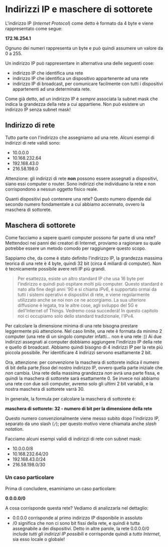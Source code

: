 # Indirizzi IP e maschere di sottorete
L'indirizzo IP (_Internet Protocol_) come detto è formato da 4 byte e viene rappresentato come segue:

<p class="centered xxl-font">
<strong>
172.16.254.1
</strong>
</p>

Ognuno dei numeri rappresenta un byte e può quindi assumere un valore da 0 a 255.

Un indirizzo IP può rappresentare in alternativa una delle seguenti cose:
- indirizzo IP che identifica una rete
- indirizzo IP che identifica un dispositivo appartenente ad una rete
- indirizzo IP di broadcast, per comunicare facilmente con tutti i dispositivi appartenenti ad una determinata rete.

Come già detto, ad un indirizzo IP è _sempre_ associata la subnet mask che indica la grandezza della rete a cui appartiene. Non può esistere un indirizzo IP senza subnet mask!

## Indirizzo di rete
Tutto parte con l'indirizzo che assegniamo ad una rete. Alcuni esempi di indirizzi di rete validi sono:
- 10.0.0.0
- 10.168.232.64
- 192.168.43.0
- 216.58.198.0

Attenzione: gli indirizzi di rete **non** possono essere assegnati a dispositivi, siano essi computer o router. Sono indirizzi che individuano la rete e non corrispondono a nessun oggetto fisico reale.

Quanti dispositivi può contenere una rete? Questo numero dipende dal secondo numero fondamentale a cui abbiamo accennato, ovvero la maschera di sottorete.

## Maschera di sottorete
Come facciamo a sapere quanti computer possono far parte di una rete? Mettendoci nei panni dei creatori di Internet, proviamo a ragionare su quale potrebbe essere un metodo comodo per raggiungere questo scopo.

Sappiamo che, da come è stato definito l'indirizzo IP, la grandezza massima teorica di una rete è 4 byte, quindi 32 bit (circa 4 miliardi di computer). Non è tecnicamente possibile avere reti IP più grandi.

> Per esattezza, esiste un altro standard IP che usa 16 byte per l'indirizzo e quindi può ospitare molti più computer. Questo standard è nato alla fine degli anni '90 e si chiama *IPv6*, è supportato ormai da tutti i sistemi operativi e dispositivi di rete, e viene regolarmente utilizzato anche se noi non ce ne accorgiamo. La sua ulteriore diffusione è legata, tra le altre cose, agli sviluppo del 5G e dell'Internet of Things. Vedremo cosa succederà! In questo capitolo noi ci occupiamo solo dello standard tradizionale, l'IPv4.

Per calcolare la dimensione minima di una rete bisogna prestare leggermente più attenzione. Nel caso limite, una rete è formata da minimo 2 computer (una rete di un singolo computer infatti... non è una rete :)) Ai due indirizzi assegnati ai computer dobbiamo aggiungere l'indirizzo IP della rete e quello di broadcast. Abbiamo quindi bisogno di 4 indirizzi IP per la rete più piccola possibile. Per identificare 4 indirizzi servono esattamente 2 bit.

Ora, attenzione: per convenzione la maschera di sottorete indica il numero di bit della parte _fissa_ del nostro indirizzo IP, ovvero quella parte iniziale che _non_ cambia. Una rete della massima grandezza _non_ avrà una parte fissa, e quindi la maschera di sottorete sarà esattamente 0. Se invece noi abbiamo una rete con due soli computer, avremo solo gli ultimi 2 bit variabili, e la nostra maschera di sottorete varrà 30.

In generale, la formula per calcolare la maschera di sottorete è:

<p class="centered">
<strong>
maschera di sottorete: 32 - numero di bit per la dimensione della rete
</strong>
</p>

Questo numero convenzionalmente viene messo subito dopo l'indirizzo IP, separato da uno slash (`/`); per questo motivo viene chiamata anche _slash notation_.

Facciamo alcuni esempi validi di indirizzi di rete con subnet mask:
- 10.0.0.0/8
- 10.168.232.64/20
- 192.168.43.0/24
- 216.58.198.0/30

### Un caso particolare
Prima di concludere, esaminiamo un caso particolare:
<p class="centered large-font">
<strong>
0.0.0.0/0
</strong>
</p>

A cosa corrisponde questa rete? Vediamo di analizzarla nel dettaglio:
- 0.0.0.0 corrisponde al primo indirizzo IP disponibile in assoluto
- /0 significa che non ci sono bit fissi della rete, e quindi è tutta assegnabile a dei dispositivi.
Detto in altre parole, la rete 0.0.0.0/0 include _tutti gli indirizzi IP possibili_ e corrisponde quindi a _tutto Internet_, sia esso locale o globale!
